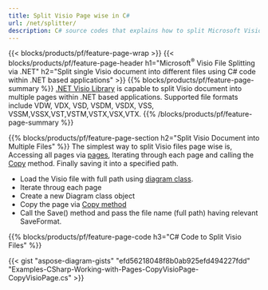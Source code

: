 ```yaml
---
title: Split Visio Page wise in C#
url: /net/splitter/
description: C# source codes that explains how to split Microsoft Visio files into multiple files in Visual C#.NET applications
---
```


{{< blocks/products/pf/feature-page-wrap >}}
{{< blocks/products/pf/feature-page-header h1="Microsoft<sup>&reg;</sup> Visio File Splitting via .NET" h2="Split single Visio document into different files using C# code within .NET based applications" >}}
{{% blocks/products/pf/feature-page-summary %}}
[.NET Visio Library](/diagram/net/) is capable to split Visio document into multiple pages within .NET based applications. Supported file formats include VDW, VDX, VSD, VSDM, VSDX, VSS, VSSM,VSSX,VST,VSTM,VSTX,VSX,VTX.
{{% /blocks/products/pf/feature-page-summary  %}}

{{% blocks/products/pf/feature-page-section  h2="Split Visio Document into Multiple Files" %}}
The simplest way to split Visio files page wise is, Accessing all pages via [pages](https://apireference.aspose.com/diagram/net/aspose.diagram/diagram/properties/pages), Iterating through each page and calling the [Copy](https://apireference.aspose.com/diagram/net/aspose.diagram/page/methods/copy) method. Finally saving it into a specified path. 

+  Load the Visio file with full path using [diagram class](https://apireference.aspose.com/diagram/net/aspose.diagram/diagram).
+  Iterate throug each page
+  Create a new Diagram class object
+  Copy the page via [Copy method](https://apireference.aspose.com/diagram/net/aspose.diagram/page/methods/copy)
+  Call the Save() method and pass the file name (full path) having relevant SaveFormat.

{{% blocks/products/pf/feature-page-code h3="C# Code to Split Visio Files" %}}

{{< gist "aspose-diagram-gists" "efd56218048f8b0ab925efd494227fdd" "Examples-CSharp-Working-with-Pages-CopyVisioPage-CopyVisioPage.cs" >}}
